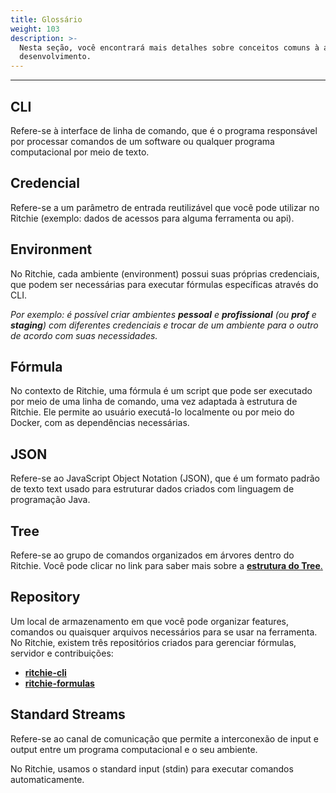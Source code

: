 ```yaml
---
title: Glossário
weight: 103
description: >-
  Nesta seção, você encontrará mais detalhes sobre conceitos comuns à área de
  desenvolvimento.
---
```


---

## **CLI**

Refere-se à interface de linha de comando, que é o programa responsável por processar comandos de um software ou qualquer programa computacional por meio de texto.

## **Credencial**

Refere-se a um parâmetro de entrada reutilizável que você pode utilizar no Ritchie \(exemplo: dados de acessos para alguma ferramenta ou api\).

## **Environment**

No Ritchie, cada ambiente \(environment\) possui suas próprias credenciais, que podem ser necessárias para executar fórmulas específicas através do CLI.  
  
_Por exemplo: é possível criar ambientes **pessoal** e **profissional** \(ou **prof** e **staging**\) com diferentes credenciais e trocar de um ambiente para o outro de acordo com suas necessidades._

## **Fórmula**

No contexto de Ritchie, uma fórmula é um script que pode ser executado por meio de uma linha de comando, uma vez adaptada à estrutura de Ritchie. Ele permite ao usuário executá-lo localmente ou por meio do Docker, com as dependências necessárias.

## **JSON**

Refere-se ao JavaScript Object Notation \(JSON\), que é um formato padrão de texto text usado para estruturar dados criados com linguagem de programação Java.

## **Tree**

Refere-se ao grupo de comandos organizados em árvores dentro do Ritchie. Você pode clicar no link para saber mais sobre a [**estrutura do Tree**.](principais-conceitos#arvore-de-comando)

## **Repository**

Um local de armazenamento em que você pode organizar features, comandos ou quaisquer arquivos necessários para se usar na ferramenta. No Ritchie, existem três repositórios criados para gerenciar fórmulas, servidor e contribuições:

* [**ritchie-cli**](https://github.com/ZupIT/ritchie-cli)
* [**ritchie-formulas**](https://github.com/ZupIT/ritchie-formulas)

## **Standard Streams**

Refere-se ao canal de comunicação que permite a interconexão de input e output entre um programa computacional e o seu ambiente.

No Ritchie, usamos o standard input \(stdin\) para executar comandos automaticamente.

